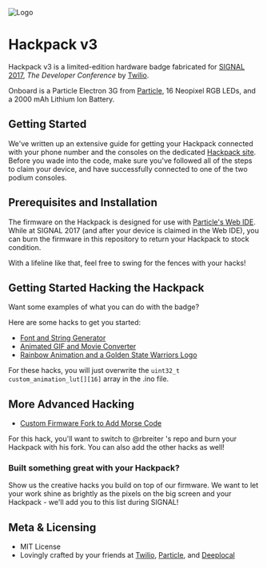 ![Logo](https://s3.amazonaws.com/com.twilio.prod.twilio-docs/images/hackpack_in_dock.jpg)

# Hackpack v3

Hackpack v3 is a limited-edition hardware badge fabricated for [SIGNAL 2017](https://www.twilio.com/signal), _The Developer Conference_ by [Twilio](https://twilio.com).

Onboard is a Particle Electron 3G from [Particle](https://www.particle.io/), 16 Neopixel RGB LEDs, and a 2000 mAh Lithium Ion Battery.

## Getting Started

We've written up an extensive guide for getting your Hackpack connected with your phone number and the consoles on the dedicated [Hackpack site](https://hackpack.cc/).  Before you wade into the code, make sure you've followed all of the steps to claim your device, and have successfully connected to one of the two podium consoles.

## Prerequisites and Installation

The firmware on the Hackpack is designed for use with [Particle's Web IDE](https://build.particle.io/).  While at SIGNAL 2017 (and after your device is claimed in the Web IDE), you can burn the firmware in this repository to return your Hackpack to stock condition.  

With a lifeline like that, feel free to swing for the fences with your hacks!

## Getting Started Hacking the Hackpack

Want some examples of what you can do with the badge?

Here are some hacks to get you started:

* [Font and String Generator](https://gist.github.com/pkamp3/d114d89d45939ab20fb83706868f37fb)
* [Animated GIF and Movie Converter](https://gist.github.com/pkamp3/5ea656b8b67c9d8f19daa72ff26bcf89)
* [Rainbow Animation and a Golden State Warriors Logo](https://gist.github.com/jarodreyes/d9905fda321a9e69de87271015e1bc1a)

For these hacks, you will just overwrite the `uint32_t custom_animation_lut[][16]` array in the .ino file.

## More Advanced Hacking

* [Custom Firmware Fork to Add Morse Code](https://github.com/rbeiter/hackpack-v3)

For this hack, you'll want to switch to @rbreiter 's repo and burn your Hackpack with his fork.  You can also add the other hacks as well!

### Built something great with your Hackpack?

Show us the creative hacks you build on top of our firmware.  We want to let your work shine as brightly as the pixels on the big screen and your Hackpack - we'll add you to this list during SIGNAL!

## Meta & Licensing

* MIT License
* Lovingly crafted by your friends at [Twilio](https://twilio.com), [Particle](http://particle.io/), and [Deeplocal](http://deeplocal.com/)
